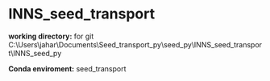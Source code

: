 # INNS_seed_transport

**working directory:** for git C:\Users\jahar\Documents\Seed_transport_py\seed_py\INNS_seed_transport\INNS_seed_py

**Conda enviroment:** seed_transport
